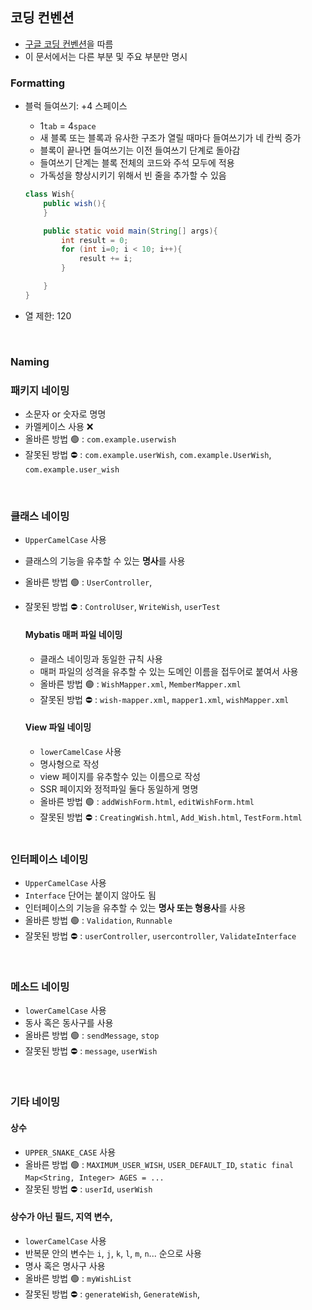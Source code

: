 
## 코딩 컨벤션
- [구글 코딩 컨벤션](https://google.github.io/styleguide/javaguide.html#s4-formatting)을 따름
- 이 문서에서는 다른 부분 및 주요 부분만 명시

### Formatting
- 블럭 들여쓰기: +4 스페이스
    - 1`tab` = 4`space`
    - 새 블록 또는 블록과 유사한 구조가 열릴 때마다 들여쓰기가 네 칸씩 증가
    - 블록이 끝나면 들여쓰기는 이전 들여쓰기 단계로 돌아감
    - 들여쓰기 단계는 블록 전체의 코드와 주석 모두에 적용
    - 가독성을 향상시키기 위해서 빈 줄을 추가할 수 있음
  ```java
  class Wish{
      public wish(){
      }
  
      public static void main(String[] args){
          int result = 0;
          for (int i=0; i < 10; i++){
              result += i;
          }
  
      }
  }    
  ```

- 열 제한: 120


<br>

### Naming

### 패키지 네이밍
- 소문자 or 숫자로 명명
- 카멜케이스 사용 ❌
- 올바른 방법 🟢 : `com.example.userwish`
- 잘못된 방법 ⛔️ : `com.example.userWish`, `com.example.UserWish`, `com.example.user_wish`

<br>

### 클래스 네이밍
- `UpperCamelCase` 사용
- 클래스의 기능을 유추할 수 있는 **명사**를 사용
- 올바른 방법 🟢 : `UserController`,
- 잘못된 방법 ⛔️ : `ControlUser`, `WriteWish`, `userTest`

  #### Mybatis 매퍼 파일 네이밍  
  - 클래스 네이밍과 동일한 규칙 사용
  - 매퍼 파일의 성격을 유추할 수 있는 도메인 이름을 접두어로 붙여서 사용
  - 올바른 방법 🟢 : `WishMapper.xml`, `MemberMapper.xml`
  - 잘못된 방법 ⛔️ : `wish-mapper.xml`, `mapper1.xml`, `wishMapper.xml`

  #### View 파일 네이밍
  - `lowerCamelCase` 사용
  - 명사형으로 작성
  - view 페이지를 유추할수 있는 이름으로 작성
  - SSR 페이지와 정적파일 둘다 동일하게 명명
  - 올바른 방법 🟢 : `addWishForm.html`, `editWishForm.html` 
  - 잘못된 방법 ⛔️ : `CreatingWish.html`, `Add_Wish.html`, `TestForm.html`

  <br>

### 인터페이스 네이밍
- `UpperCamelCase` 사용
- `Interface` 단어는 붙이지 않아도 됨
- 인터페이스의 기능을 유추할 수 있는 **명사 또는 형용사**를 사용
- 올바른 방법 🟢 : `Validation`, `Runnable`
- 잘못된 방법 ⛔️ : `userController`, `usercontroller`, `ValidateInterface`

<br>

### 메소드 네이밍
- `lowerCamelCase` 사용
- 동사 혹은 동사구를 사용
- 올바른 방법 🟢 : `sendMessage`, `stop`
- 잘못된 방법 ⛔️ : `message`, `userWish`

<br>

### 기타 네이밍

#### 상수
- `UPPER_SNAKE_CASE` 사용
- 올바른 방법 🟢 : `MAXIMUM_USER_WISH`, `USER_DEFAULT_ID`, `static final Map<String, Integer> AGES = ...`
- 잘못된 방법 ⛔️ : `userId`, `userWish`

#### 상수가 아닌 필드, 지역 변수,
- `lowerCamelCase` 사용
- 반복문 안의 변수는 `i`, `j`, `k`, `l`, `m`, `n`... 순으로 사용
- 명사 혹은 명사구 사용
- 올바른 방법 🟢 : `myWishList`
- 잘못된 방법 ⛔️ : `generateWish`, `GenerateWish`,


<br>
<br>